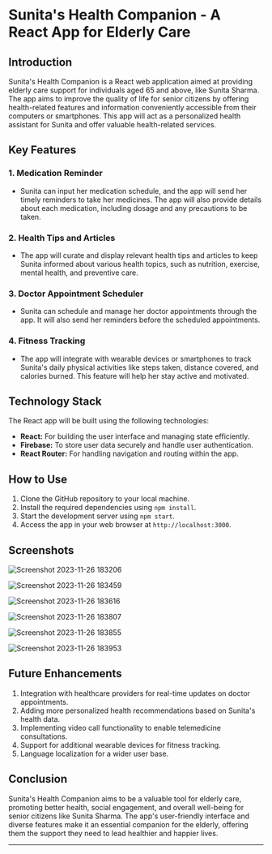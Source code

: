 # Sunita's Health Companion - A React App for Elderly Care

## Introduction

Sunita's Health Companion is a React web application aimed at providing elderly care support for individuals aged 65 and above, like Sunita Sharma. The app aims to improve the quality of life for senior citizens by offering health-related features and information conveniently accessible from their computers or smartphones. This app will act as a personalized health assistant for Sunita and offer valuable health-related services.

## Key Features

### 1. Medication Reminder
- Sunita can input her medication schedule, and the app will send her timely reminders to take her medicines. The app will also provide details about each medication, including dosage and any precautions to be taken.

### 2. Health Tips and Articles
- The app will curate and display relevant health tips and articles to keep Sunita informed about various health topics, such as nutrition, exercise, mental health, and preventive care.


### 3. Doctor Appointment Scheduler
- Sunita can schedule and manage her doctor appointments through the app. It will also send her reminders before the scheduled appointments.

### 4. Fitness Tracking
- The app will integrate with wearable devices or smartphones to track Sunita's daily physical activities like steps taken, distance covered, and calories burned. This feature will help her stay active and motivated.


## Technology Stack

The React app will be built using the following technologies:

- **React:** For building the user interface and managing state efficiently.
- **Firebase:** To store user data securely and handle user authentication.
- **React Router:** For handling navigation and routing within the app.


## How to Use

1. Clone the GitHub repository to your local machine.
2. Install the required dependencies using `npm install`.
3. Start the development server using `npm start`.
4. Access the app in your web browser at `http://localhost:3000`.

## Screenshots
![Screenshot 2023-11-26 183206](https://github.com/Nikhil-Kr-Upadhayay/Health-App/assets/135442033/8a0a4dce-2a27-4c68-ab4e-5b8231a0e994)

![Screenshot 2023-11-26 183459](https://github.com/Nikhil-Kr-Upadhayay/Health-App/assets/135442033/72649a67-db08-42d6-afea-c0a6b9144f6b)

![Screenshot 2023-11-26 183616](https://github.com/Nikhil-Kr-Upadhayay/Health-App/assets/135442033/ad95500f-46e6-4395-93d5-7c9294f16d22)

![Screenshot 2023-11-26 183807](https://github.com/Nikhil-Kr-Upadhayay/Health-App/assets/135442033/67df7a01-e9a7-4c45-986b-972d42ffdc2e)

![Screenshot 2023-11-26 183855](https://github.com/Nikhil-Kr-Upadhayay/Health-App/assets/135442033/9bdedb2b-2057-460f-a6dd-412ab9bf8680)

![Screenshot 2023-11-26 183953](https://github.com/Nikhil-Kr-Upadhayay/Health-App/assets/135442033/1eb0fae9-240b-4c49-a2d0-85340b8dfa09)


## Future Enhancements

1. Integration with healthcare providers for real-time updates on doctor appointments.
2. Adding more personalized health recommendations based on Sunita's health data.
3. Implementing video call functionality to enable telemedicine consultations.
4. Support for additional wearable devices for fitness tracking.
5. Language localization for a wider user base.

## Conclusion

Sunita's Health Companion aims to be a valuable tool for elderly care, promoting better health, social engagement, and overall well-being for senior citizens like Sunita Sharma. The app's user-friendly interface and diverse features make it an essential companion for the elderly, offering them the support they need to lead healthier and happier lives.

---

